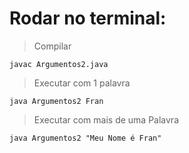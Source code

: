 # Rodar no terminal:

> Compilar

`javac Argumentos2.java`

> Executar com 1 palavra

`java Argumentos2 Fran`

> Executar com mais de uma Palavra

`java Argumentos2 "Meu Nome é Fran"`
